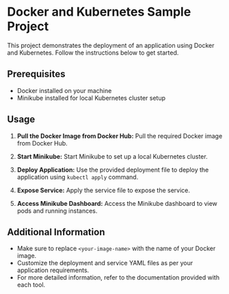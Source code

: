 # Docker and Kubernetes Sample Project

This project demonstrates the deployment of an application using Docker and Kubernetes. Follow the instructions below to get started.

## Prerequisites

- Docker installed on your machine
- Minikube installed for local Kubernetes cluster setup

## Usage

1. **Pull the Docker Image from Docker Hub:**
   Pull the required Docker image from Docker Hub.

2. **Start Minikube:**
   Start Minikube to set up a local Kubernetes cluster.

3. **Deploy Application:**
   Use the provided deployment file to deploy the application using `kubectl apply` command.

4. **Expose Service:**
   Apply the service file to expose the service.

5. **Access Minikube Dashboard:**
   Access the Minikube dashboard to view pods and running instances.

## Additional Information

- Make sure to replace `<your-image-name>` with the name of your Docker image.
- Customize the deployment and service YAML files as per your application requirements.
- For more detailed information, refer to the documentation provided with each tool.
